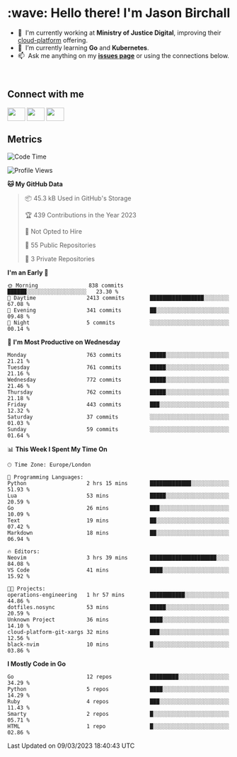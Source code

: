 <h1 align="left" id="jason-title">:wave: Hello there! I'm Jason Birchall</h1>

- :office: &nbsp;I'm currently working at **Ministry of Justice Digital**, improving their [cloud-platform](https://github.com/ministryofjustice/cloud-platform) offering.
- :seedling: &nbsp;I’m currently learning **Go** and **Kubernetes**.
- :mailbox: &nbsp;Ask me anything on my **[issues page]** or using the connections below.


<br>

<h2>Connect with me</h2>
<p>
<a href="https://twitter.com/jsonBirchall" target="blank"><img align="center" src="https://cdn.jsdelivr.net/npm/simple-icons@3.0.1/icons/twitter.svg" alt="" height="30" width="40" /></a>
<a href="https://keybase.io/json0" target="blank"><img align="center" src="https://cdn.jsdelivr.net/npm/simple-icons@3.0.1/icons/keybase.svg" alt="" height="30" width="40" /></a>
<a href="https://www.reddit.com/user/kakorate" target="blank"><img align="center" src="https://cdn.jsdelivr.net/npm/simple-icons@3.0.1/icons/reddit.svg" alt="" height="30" width="40" /></a>
</p>

<h2>Metrics</h2>

<!--START_SECTION:waka-->
![Code Time](http://img.shields.io/badge/Code%20Time-953%20hrs%2025%20mins-blue)

![Profile Views](http://img.shields.io/badge/Profile%20Views-0-blue)

**🐱 My GitHub Data** 

> 📦 45.3 kB Used in GitHub's Storage 
 > 
> 🏆 439 Contributions in the Year 2023
 > 
> 🚫 Not Opted to Hire
 > 
> 📜 55 Public Repositories 
 > 
> 🔑 3 Private Repositories 
 > 
**I'm an Early 🐤** 

```text
🌞 Morning                838 commits         ██████░░░░░░░░░░░░░░░░░░░   23.30 % 
🌆 Daytime                2413 commits        █████████████████░░░░░░░░   67.08 % 
🌃 Evening                341 commits         ██░░░░░░░░░░░░░░░░░░░░░░░   09.48 % 
🌙 Night                  5 commits           ░░░░░░░░░░░░░░░░░░░░░░░░░   00.14 % 
```
📅 **I'm Most Productive on Wednesday** 

```text
Monday                   763 commits         █████░░░░░░░░░░░░░░░░░░░░   21.21 % 
Tuesday                  761 commits         █████░░░░░░░░░░░░░░░░░░░░   21.16 % 
Wednesday                772 commits         █████░░░░░░░░░░░░░░░░░░░░   21.46 % 
Thursday                 762 commits         █████░░░░░░░░░░░░░░░░░░░░   21.18 % 
Friday                   443 commits         ███░░░░░░░░░░░░░░░░░░░░░░   12.32 % 
Saturday                 37 commits          ░░░░░░░░░░░░░░░░░░░░░░░░░   01.03 % 
Sunday                   59 commits          ░░░░░░░░░░░░░░░░░░░░░░░░░   01.64 % 
```


📊 **This Week I Spent My Time On** 

```text
🕑︎ Time Zone: Europe/London

💬 Programming Languages: 
Python                   2 hrs 15 mins       █████████████░░░░░░░░░░░░   51.93 % 
Lua                      53 mins             █████░░░░░░░░░░░░░░░░░░░░   20.59 % 
Go                       26 mins             ███░░░░░░░░░░░░░░░░░░░░░░   10.09 % 
Text                     19 mins             ██░░░░░░░░░░░░░░░░░░░░░░░   07.42 % 
Markdown                 18 mins             ██░░░░░░░░░░░░░░░░░░░░░░░   06.94 % 

🔥 Editors: 
Neovim                   3 hrs 39 mins       █████████████████████░░░░   84.08 % 
VS Code                  41 mins             ████░░░░░░░░░░░░░░░░░░░░░   15.92 % 

🐱‍💻 Projects: 
operations-engineering   1 hr 57 mins        ███████████░░░░░░░░░░░░░░   44.86 % 
dotfiles.nosync          53 mins             █████░░░░░░░░░░░░░░░░░░░░   20.59 % 
Unknown Project          36 mins             ████░░░░░░░░░░░░░░░░░░░░░   14.10 % 
cloud-platform-git-xargs 32 mins             ███░░░░░░░░░░░░░░░░░░░░░░   12.56 % 
black-nvim               10 mins             █░░░░░░░░░░░░░░░░░░░░░░░░   03.86 % 
```

**I Mostly Code in Go** 

```text
Go                       12 repos            █████████░░░░░░░░░░░░░░░░   34.29 % 
Python                   5 repos             ████░░░░░░░░░░░░░░░░░░░░░   14.29 % 
Ruby                     4 repos             ███░░░░░░░░░░░░░░░░░░░░░░   11.43 % 
Smarty                   2 repos             █░░░░░░░░░░░░░░░░░░░░░░░░   05.71 % 
HTML                     1 repo              █░░░░░░░░░░░░░░░░░░░░░░░░   02.86 % 
```




 Last Updated on 09/03/2023 18:40:43 UTC
<!--END_SECTION:waka-->

<!-- links -->

[issues page]: https://github.com/jasonBirchall/jasonBirchall/issues "jasonBirchall/issues"
